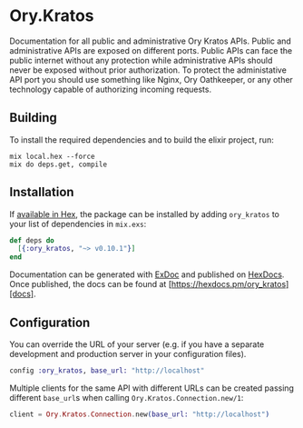 # Ory.Kratos

Documentation for all public and administrative Ory Kratos APIs. Public and administrative APIs are exposed on different ports. Public APIs can face the public internet without any protection while administrative APIs should never be exposed without prior authorization. To protect the administative API port you should use something like Nginx, Ory Oathkeeper, or any other technology capable of authorizing incoming requests. 

## Building

To install the required dependencies and to build the elixir project, run:

```console
mix local.hex --force
mix do deps.get, compile
```

## Installation

If [available in Hex][], the package can be installed by adding `ory_kratos` to
your list of dependencies in `mix.exs`:

```elixir
def deps do
  [{:ory_kratos, "~> v0.10.1"}]
end
```

Documentation can be generated with [ExDoc][] and published on [HexDocs][]. Once published, the docs can be found at
[https://hexdocs.pm/ory_kratos][docs].

## Configuration

You can override the URL of your server (e.g. if you have a separate development and production server in your
configuration files).

```elixir
config :ory_kratos, base_url: "http://localhost"
```

Multiple clients for the same API with different URLs can be created passing different `base_url`s when calling
`Ory.Kratos.Connection.new/1`:

```elixir
client = Ory.Kratos.Connection.new(base_url: "http://localhost")
```

[exdoc]: https://github.com/elixir-lang/ex_doc
[hexdocs]: https://hexdocs.pm
[available in hex]: https://hex.pm/docs/publish
[docs]: https://hexdocs.pm/ory_kratos
